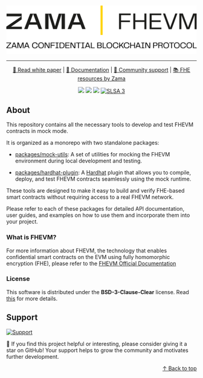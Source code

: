 <p align="center">
<picture>
  <source media="(prefers-color-scheme: dark)" srcset="https://raw.githubusercontent.com/zama-ai/fhevm/main/docs/.gitbook/assets/fhevm-header-dark.png">
  <source media="(prefers-color-scheme: light)" srcset="https://raw.githubusercontent.com/zama-ai/fhevm/main/docs/.gitbook/assets/fhevm-header-light.png">
  <img src="https://raw.githubusercontent.com/zama-ai/fhevm/main/docs/.gitbook/assets/fhevm-header-light.png" width="600" alt="FHEVM">
</picture>
</p>

<hr/>

<p align="center">
  <a href="https://github.com/zama-ai/fhevm/blob/main/fhevm-whitepaper.pdf">📃 Read white paper</a> | <a href="https://docs.zama.ai/"> 📒 Documentation</a> | <a href="https://zama.ai/community"> 💛 Community support</a> | <a href="https://github.com/zama-ai/awesome-zama"> 📚 FHE resources by Zama</a>
</p>

<p align="center">
  <a href="https://github.com/zama-ai/fhevm-mocks/releases">
    <img src="https://img.shields.io/github/v/release/zama-ai/fhevm-mocks?style=flat-square"></a>
  <a href="https://github.com/zama-ai/fhevm-mocks/blob/main/LICENSE">
    <!-- markdown-link-check-disable-next-line -->
    <img src="https://img.shields.io/badge/License-BSD--3--Clause--Clear-%23ffb243?style=flat-square"></a>
  <a href="https://github.com/zama-ai/bounty-program">
    <!-- markdown-link-check-disable-next-line -->
    <img src="https://img.shields.io/badge/Contribute-Zama%20Bounty%20Program-%23ffd208?style=flat-square"></a>
  <a href="https://slsa.dev"><img alt="SLSA 3" src="https://slsa.dev/images/gh-badge-level3.svg" /></a>
</p>

## About

This repository contains all the necessary tools to develop and test FHEVM contracts in mock mode.

It is organized as a monorepo with two standalone packages:

- [packages/mock-utils](./packages/mock-utils): A set of utilities for mocking the FHEVM environment during local
  development and testing.

- [packages/hardhat-plugin](./packages/hardhat-plugin): A [Hardhat](https://hardhat.org) plugin that allows you to
  compile, deploy, and test FHEVM contracts seamlessly using the mock runtime.

These tools are designed to make it easy to build and verify FHE-based smart contracts without requiring access to a
real FHEVM network.

Please refer to each of these packages for detailed API documentation, user guides, and examples on how to use them and
incorporate them into your project.

### What is FHEVM?

For more information about FHEVM, the technology that enables confidential smart contracts on the EVM using fully
homomorphic encryption (FHE), please refer to the [FHEVM Official Documentation](https://docs.zama.ai/protocol)

### License

This software is distributed under the **BSD-3-Clause-Clear** license. Read [this](LICENSE) for more details.

## Support

<a target="_blank" href="https://community.zama.ai">
<picture>
  <source media="(prefers-color-scheme: dark)" srcset="https://github.com/zama-ai/fhevm-solidity/assets/157474013/e249e1a8-d724-478c-afa8-e4fe01c1a0fd">
  <source media="(prefers-color-scheme: light)" srcset="https://github.com/zama-ai/fhevm-solidity/assets/157474013/a72200cc-d93e-44c7-81a8-557901d8798d">
  <a target="_blank" href="https://community.zama.ai">
  <img src="https://github.com/zama-ai/fhevm-solidity/assets/157474013/a72200cc-d93e-44c7-81a8-557901d8798d" alt="Support">
</a>
</picture>
</a>

🌟 If you find this project helpful or interesting, please consider giving it a star on GitHub! Your support helps to
grow the community and motivates further development.

<p align="right">
  <a href="#about" > ↑ Back to top </a>
</p>
